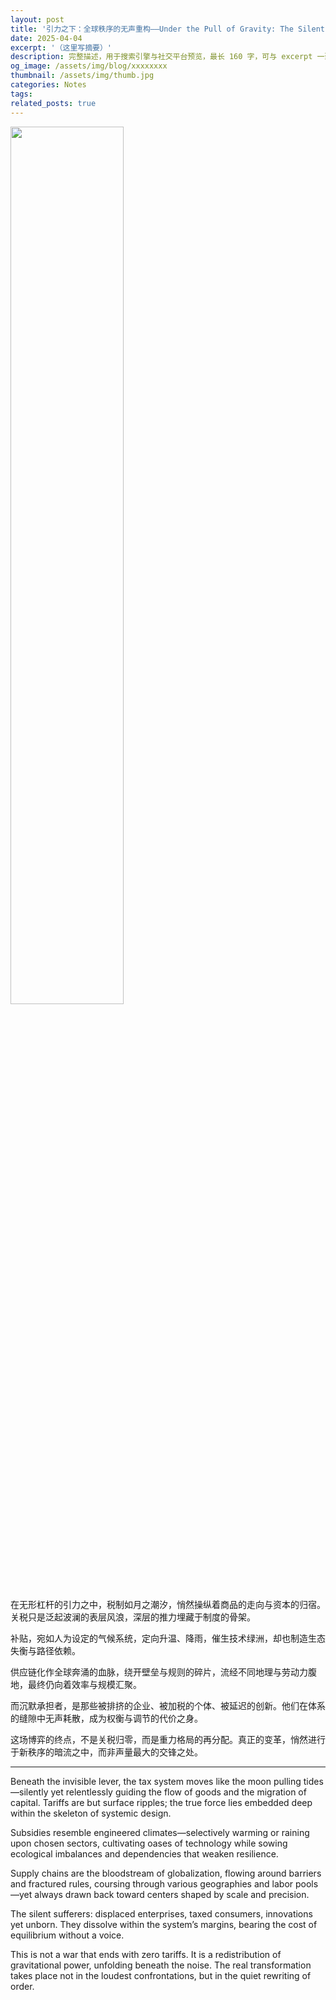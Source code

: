 ```yaml
---
layout: post
title: '引力之下：全球秩序的无声重构——Under the Pull of Gravity: The Silent Restructuring of Global Order'
date: 2025-04-04
excerpt: '（这里写摘要）'
description: 完整描述，用于搜索引擎与社交平台预览，最长 160 字，可与 excerpt 一致
og_image: /assets/img/blog/xxxxxxxx
thumbnail: /assets/img/thumb.jpg
categories: Notes
tags: 
related_posts: true
---
```


<img src="{{ '/assets/img/blog/xxxxxxxx' | relative_url }}" style="width:60%;">

在无形杠杆的引力之中，税制如月之潮汐，悄然操纵着商品的走向与资本的归宿。关税只是泛起波澜的表层风浪，深层的推力埋藏于制度的骨架。

补贴，宛如人为设定的气候系统，定向升温、降雨，催生技术绿洲，却也制造生态失衡与路径依赖。

供应链化作全球奔涌的血脉，绕开壁垒与规则的碎片，流经不同地理与劳动力腹地，最终仍向着效率与规模汇聚。

而沉默承担者，是那些被排挤的企业、被加税的个体、被延迟的创新。他们在体系的缝隙中无声耗散，成为权衡与调节的代价之身。

这场博弈的终点，不是关税归零，而是重力格局的再分配。真正的变革，悄然进行于新秩序的暗流之中，而非声量最大的交锋之处。

---

Beneath the invisible lever, the tax system moves like the moon pulling tides—silently yet relentlessly guiding the flow of goods and the migration of capital. Tariffs are but surface ripples; the true force lies embedded deep within the skeleton of systemic design.

Subsidies resemble engineered climates—selectively warming or raining upon chosen sectors, cultivating oases of technology while sowing ecological imbalances and dependencies that weaken resilience.

Supply chains are the bloodstream of globalization, flowing around barriers and fractured rules, coursing through various geographies and labor pools—yet always drawn back toward centers shaped by scale and precision.

The silent sufferers: displaced enterprises, taxed consumers, innovations yet unborn. They dissolve within the system’s margins, bearing the cost of equilibrium without a voice.

This is not a war that ends with zero tariffs. It is a redistribution of gravitational power, unfolding beneath the noise. The real transformation takes place not in the loudest confrontations, but in the quiet rewriting of order.